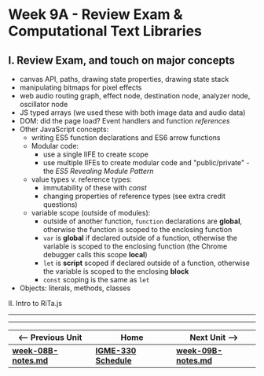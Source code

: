# Week 9A - Review Exam & Computational Text Libraries

<a id="review"></a>
## I. Review Exam, and touch on major concepts
  - canvas API, paths, drawing state properties, drawing state stack
  - manipulating bitmaps for pixel effects
  - web audio routing graph, effect node, destination node, analyzer node, oscillator node
  - JS typed arrays (we used these with both image data and audio data)
  - DOM: did the page load? Event handlers and function *references*
  - Other JavaScript concepts:
    - writing ES5 function declarations and ES6 arrow functions
    - Modular code: 
      - use a single IIFE to create scope
      - use multiple IIFEs to create modular code and "public/private" - the *ES5 Revealing Module Pattern*
    - value types v. reference types:
      - immutability of these with *const*
      - changing properties of reference types (see extra credit questions)
    - variable scope (outside of modules):
      - outside of another function, `function` declarations are **global**, otherwise the function is scoped to the enclosing function
      - `var` is **global** if declared outside of a function, otherwise the variable is scoped to the enclosing function (the Chrome debugger calls this scope **local**)
      - `let` is **script** scoped if declared outside of a function, otherwise the variable is scoped to the enclosing **block**
      - `const` scoping is the same as `let`
  - Objects: literals, methods, classes
  
II. Intro to RiTa.js

<hr><hr>

| <-- Previous Unit | Home | Next Unit -->
| --- | --- | --- 
| [**week-08B-notes.md**](week-08B-notes.md)     |  [**IGME-330 Schedule**](../schedule.md) | [**week-09B-notes.md**](week-09B-notes.md)
